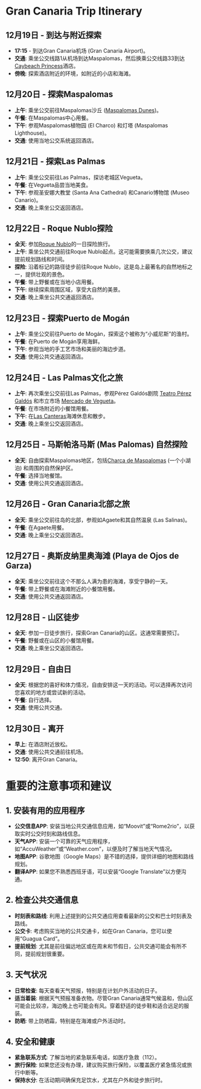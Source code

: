 # Gran Canaria Trip Itinerary

## 12月19日 - 到达与附近探索
- **17:15** - 到达Gran Canaria机场 (Gran Canaria Airport)。
- **交通**: 乘坐公交线路1从机场到达Maspalomas，然后换乘公交线路33到达[Caybeach Princess](https://maps.app.goo.gl/egBuhFeC7PWDqyUR8)酒店。
- **傍晚**: 探索酒店附近的环境，如附近的小店和海滩。

## 12月20日 - 探索Maspalomas
- **上午**: 乘坐公交前往Maspalomas沙丘 ([Maspalomas Dunes](https://maps.app.goo.gl/yU3cwVNL8GXvduq88))。
- **午餐**: 在Maspalomas中心用餐。
- **下午**: 参观Maspalomas植物园 (El Charco) 和灯塔 (Maspalomas Lighthouse)。
- **交通**: 使用当地公交系统返回酒店。

## 12月21日 - 探索Las Palmas
- **上午**: 乘坐公交前往Las Palmas，探访老城区Vegueta。
- **午餐**: 在Vegueta品尝当地美食。
- **下午**: 参观圣安娜大教堂 (Santa Ana Cathedral) 和Canario博物馆 (Museo Canario)。
- **交通**: 晚上乘坐公交返回酒店。

## 12月22日 - Roque Nublo探险
- **全天**: 参加[Roque Nublo](https://maps.app.goo.gl/bxpdNAXJDGCF5Key6)的一日探险旅行。
- **上午**: 乘坐公共交通前往Roque Nublo起点。这可能需要换乘几次公交，建议提前规划路线和时间。
- **探险**: 沿着标记的路径徒步前往Roque Nublo，这是岛上最著名的自然地标之一，提供壮观的景色。
- **午餐**: 带上野餐或在当地小店用餐。
- **下午**: 继续探索周围区域，享受大自然的美景。
- **交通**: 晚上乘坐公共交通返回酒店。

## 12月23日 - 探索Puerto de Mogán
- **上午**: 乘坐公交前往Puerto de Mogán，探索这个被称为“小威尼斯”的渔村。
- **午餐**: 在Puerto de Mogán享用海鲜。
- **下午**: 参观当地的手工艺市场和美丽的海边步道。
- **交通**: 使用公共交通返回酒店。

## 12月24日 - Las Palmas文化之旅
- **上午**: 再次乘坐公交前往Las Palmas，参观Pérez Galdós剧院 [Teatro Pérez Galdós](https://maps.app.goo.gl/N3D6wLb4FDUuQiQP7) 和市立市场 [Mercado de Vegueta](https://maps.app.goo.gl/DEGUuk9sighaiye47)。
- **午餐**: 在市场附近的小餐馆用餐。
- **下午**: 在[Las Canteras](https://maps.app.goo.gl/VxJV2FwpAAkPwQHV8)海滩休息和散步。
- **交通**: 晚上乘坐公交返回酒店。

## 12月25日 - 马斯帕洛马斯 (Mas Palomas) 自然探险
- **全天**: 自由探索Maspalomas地区，包括[Charca de Maspalomas](https://maps.app.goo.gl/rh4BT715LjvrDqF29) (一个小湖泊) 和周围的自然保护区。
- **午餐**: 选择当地餐馆。
- **交通**: 使用公共交通返回酒店。

## 12月26日 - Gran Canaria北部之旅
- **全天**: 乘坐公交前往岛的北部，参观如Agaete和其自然温泉 (Las Salinas)。
- **午餐**: 在Agaete用餐。
- **交通**: 晚上乘坐公交返回酒店。

## 12月27日 - 奥斯皮纳里奥海滩 (Playa de Ojos de Garza)
- **全天**: 乘坐公交前往这个不那么人满为患的海滩，享受宁静的一天。
- **午餐**: 带上野餐或在海滩附近的小餐馆用餐。
- **交通**: 使用公共交通返回酒店。

## 12月28日 - 山区徒步
- **全天**: 参加一日徒步旅行，探索Gran Canaria的山区。这通常需要预订。
- **午餐**: 野餐或在山区的小餐馆用餐。
- **交通**: 晚上乘坐公交返回酒店。

## 12月29日 - 自由日
- **全天**: 根据您的喜好和体力情况，自由安排这一天的活动。可以选择再次访问您喜欢的地方或尝试新的活动。
- **午餐**: 自行选择。
- **交通**: 使用公共交通。

## 12月30日 - 离开
- **早上**: 在酒店附近放松。
- **交通**: 使用公共交通前往机场。
- **12:50**: 离开Gran Canaria。

# 重要的注意事项和建议

## 1. 安装有用的应用程序
- **公交信息APP**: 安装当地公共交通信息应用，如“Moovit”或“Rome2rio”，以获取实时公交时刻和路线信息。
- **天气APP**: 安装一个可靠的天气应用程序，如“AccuWeather”或“Weather.com”，以便及时了解当地天气情况。
- **地图APP**: 谷歌地图（Google Maps）是不错的选择，提供详细的地图和路线规划。
- **翻译APP**: 如果您不熟悉西班牙语，可以安装“Google Translate”以方便沟通。

## 2. 检查公共交通信息
- **时刻表和路线**: 利用上述提到的公共交通应用查看最新的公交和巴士时刻表及路线。
- **公交卡**: 考虑购买当地的公共交通卡，如在Gran Canaria，您可以使用“Guagua Card”。
- **提前规划**: 尤其是前往偏远地区或在周末和节假日，公共交通可能会有所不同，提前规划很重要。

## 3. 天气状况
- **日常检查**: 每天查看天气预报，特别是在计划户外活动的日子。
- **适当着装**: 根据天气预报准备衣物。尽管Gran Canaria通常气候温和，但山区可能会比较凉，海边晚上也可能会有风。穿着舒适的徒步鞋和适合远足的服装。
- **防晒**: 带上防晒霜，特别是在海滩或户外活动时。

## 4. 安全和健康
- **紧急联系方式**: 了解当地的紧急联系电话，如医疗急救（112）。
- **旅行保险**: 如果您还没有办理，建议购买旅行保险，以覆盖医疗紧急情况或旅行中断等。
- **保持水分**: 在活动期间确保充足饮水，尤其在户外和徒步旅行时。